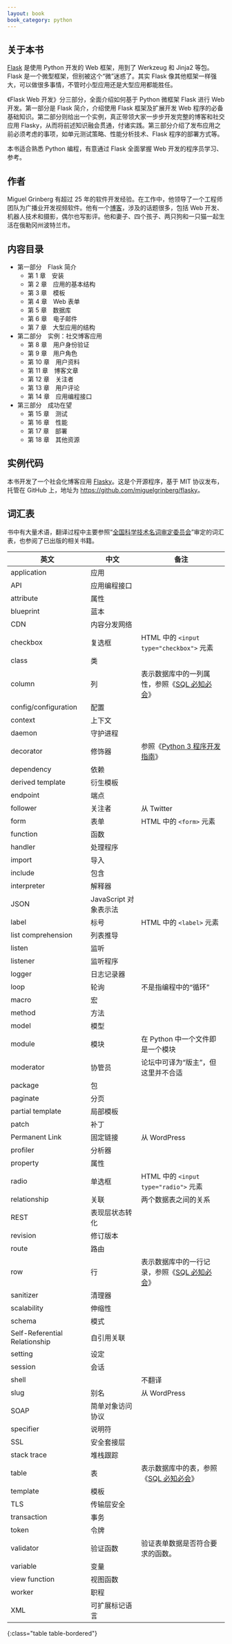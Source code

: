 ```yaml
---
layout: book
book_category: python
---
```


## 关于本书

[Flask](http://flask.pocoo.org/) 是使用 Python 开发的 Web 框架，用到了 Werkzeug 和 Jinja2 等包。Flask 是一个微型框架，但别被这个“微”迷惑了。其实 Flask 像其他框架一样强大，可以做很多事情，不管时小型应用还是大型应用都能胜任。

《Flask Web 开发》分三部分，全面介绍如何基于 Python 微框架 Flask 进行 Web 开发。第一部分是 Flask 简介，介绍使用 Flask 框架及扩展开发 Web 程序的必备基础知识。第二部分则给出一个实例，真正带领大家一步步开发完整的博客和社交应用 Flasky，从而将前述知识融会贯通，付诸实践。第三部分介绍了发布应用之前必须考虑的事项，如单元测试策略、性能分析技术、Flask 程序的部署方式等。

本书适合熟悉 Python 编程，有意通过 Flask 全面掌握 Web 开发的程序员学习、参考。

## 作者

Miguel Grinberg 有超过 25 年的软件开发经验。在工作中，他领导了一个工程师团队为广播业开发视频软件。他有一个[博客](http://blog.miguelgrinberg.com)，涉及的话题很多，包括 Web 开发、机器人技术和摄影，偶尔也写影评。他和妻子、四个孩子、两只狗和一只猫一起生活在俄勒冈州波特兰市。

## 内容目录

-   第一部分　Flask 简介   
    - 第 1 章　安装    
    - 第 2 章　应用的基本结构   
    - 第 3 章　模板    
    - 第 4 章　Web 表单    
    - 第 5 章　数据库   
    - 第 6 章　电子邮件  
    - 第 7 章　大型应用的结构   
-   第二部分　实例：社交博客应用  
    - 第 8 章　用户身份验证    
    - 第 9 章　用户角色  
    - 第 10 章　用户资料 
    - 第 11 章　博客文章 
    - 第 12 章　关注者  
    - 第 13 章　用户评论 
    - 第 14 章　应用编程接口   
-   第三部分　成功在望   
    - 第 15 章　测试   
    - 第 16 章　性能   
    - 第 17 章　部署   
    - 第 18 章　其他资源

## 实例代码

本书开发了一个社会化博客应用 [Flasky](https://github.com/miguelgrinberg/flasky)。这是个开源程序，基于 MIT 协议发布，托管在 GitHub 上，地址为 <https://github.com/miguelgrinberg/flasky>。

## 词汇表

书中有大量术语，翻译过程中主要参照“[全国科学技术名词审定委员会](http://www.term.gov.cn/)”审定的词汇表，也参阅了已出版的相关书籍。

| 英文 | 中文 | 备注 |
|------|------|------|
| application | 应用 | |
| API | 应用编程接口 | |
| attribute | 属性 | |
| blueprint | 蓝本 | |
| CDN | 内容分发网络 | |
| checkbox | 复选框 | HTML 中的 `<input type="checkbox">` 元素 |
| class | 类 | |
| column | 列 | 表示数据库中的一列属性，参照《[SQL 必知必会][sql_book]》|
| config/configuration | 配置 | |
| context | 上下文 | |
| daemon | 守护进程 | |
| decorator | 修饰器 | 参照《[Python 3 程序开发指南][python_book]》 |
| dependency | 依赖 | |
| derived template | 衍生模板 | |
| endpoint | 端点 | |
| follower | 关注者 | 从 Twitter |
| form | 表单 | HTML 中的 `<form>` 元素 |
| function | 函数 | |
| handler | 处理程序 | |
| import | 导入 | |
| include | 包含 | |
| interpreter | 解释器 | |
| JSON | JavaScript 对象表示法 | |
| label | 标号 | HTML 中的 `<label>` 元素 |
| list comprehension | 列表推导 | |
| listen | 监听 | |
| listener | 监听程序 | |
| logger | 日志记录器 | |
| loop | 轮询 | 不是指编程中的“循环” |
| macro | 宏 | |
| method | 方法 | |
| model | 模型 | |
| module | 模块 | 在 Python 中一个文件即是一个模块 |
| moderator | 协管员 | 论坛中可译为“版主”，但这里并不合适 |
| package | 包 | |
| paginate | 分页 | |
| partial template | 局部模板 | |
| patch | 补丁 | |
| Permanent Link | 固定链接 | 从 WordPress |
| profiler | 分析器 | |
| property |属性 | |
| radio | 单选框 | HTML 中的 `<input type="radio">` 元素 |
| relationship | 关联 | 两个数据表之间的关系 |
| REST | 表现层状态转化 | |
| revision | 修订版本 | |
| route | 路由 | |
| row | 行 |表示数据库中的一行记录，参照《[SQL 必知必会][sql_book]》|
| sanitizer | 清理器 | |
| scalability | 伸缩性 | |
| schema | 模式 | |
| Self-Referential Relationship| 自引用关联 | |
| setting | 设定 | |
| session | 会话 | |
| shell | | 不翻译 |
| slug | 别名 | 从 WordPress |
| SOAP | 简单对象访问协议 | |
| specifier | 说明符 | |
| SSL | 安全套接层 | |
| stack trace | 堆栈跟踪 | |
| table | 表 | 表示数据库中的表，参照《[SQL 必知必会][sql_book]》|
| template | 模板 | |
| TLS | 传输层安全 | |
| transaction | 事务 | |
| token | 令牌 | |
| validator | 验证函数 | 验证表单数据是否符合要求的函数。 |
| variable | 变量 | |
| view function | 视图函数 | |
| worker | 职程 | |
| XML | 可扩展标记语言 | |
{:class="table table-bordered"}

[python_book]: http://book.douban.com/subject/5924860/
[sql_book]: http://book.douban.com/subject/24250054/
